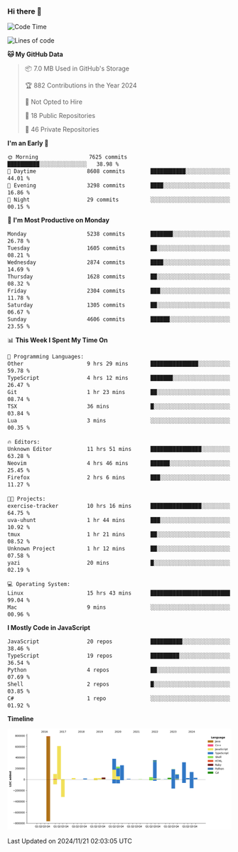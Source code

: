 ### Hi there 👋

<!--
**Clumsy-Coder/Clumsy-Coder** is a ✨ _special_ ✨ repository because its `README.md` (this file) appears on your GitHub profile.

Here are some ideas to get you started:

- 🔭 I’m currently working on ...
- 🌱 I’m currently learning ...
- 👯 I’m looking to collaborate on ...
- 🤔 I’m looking for help with ...
- 💬 Ask me about ...
- 📫 How to reach me: ...
- 😄 Pronouns: ...
- ⚡ Fun fact: ...
-->

<!-- anmol098/waka-readme-stats -->
<!--START_SECTION:waka-->
![Code Time](http://img.shields.io/badge/Code%20Time-979%20hrs%2049%20mins-blue)

![Lines of code](https://img.shields.io/badge/From%20Hello%20World%20I%27ve%20Written-3.7%20million%20lines%20of%20code-blue)

**🐱 My GitHub Data** 

> 📦 7.0 MB Used in GitHub's Storage 
 > 
> 🏆 882 Contributions in the Year 2024
 > 
> 🚫 Not Opted to Hire
 > 
> 📜 18 Public Repositories 
 > 
> 🔑 46 Private Repositories 
 > 
**I'm an Early 🐤** 

```text
🌞 Morning                7625 commits        ██████████░░░░░░░░░░░░░░░   38.98 % 
🌆 Daytime                8608 commits        ███████████░░░░░░░░░░░░░░   44.01 % 
🌃 Evening                3298 commits        ████░░░░░░░░░░░░░░░░░░░░░   16.86 % 
🌙 Night                  29 commits          ░░░░░░░░░░░░░░░░░░░░░░░░░   00.15 % 
```
📅 **I'm Most Productive on Monday** 

```text
Monday                   5238 commits        ███████░░░░░░░░░░░░░░░░░░   26.78 % 
Tuesday                  1605 commits        ██░░░░░░░░░░░░░░░░░░░░░░░   08.21 % 
Wednesday                2874 commits        ████░░░░░░░░░░░░░░░░░░░░░   14.69 % 
Thursday                 1628 commits        ██░░░░░░░░░░░░░░░░░░░░░░░   08.32 % 
Friday                   2304 commits        ███░░░░░░░░░░░░░░░░░░░░░░   11.78 % 
Saturday                 1305 commits        ██░░░░░░░░░░░░░░░░░░░░░░░   06.67 % 
Sunday                   4606 commits        ██████░░░░░░░░░░░░░░░░░░░   23.55 % 
```


📊 **This Week I Spent My Time On** 

```text
💬 Programming Languages: 
Other                    9 hrs 29 mins       ███████████████░░░░░░░░░░   59.78 % 
TypeScript               4 hrs 12 mins       ███████░░░░░░░░░░░░░░░░░░   26.47 % 
Git                      1 hr 23 mins        ██░░░░░░░░░░░░░░░░░░░░░░░   08.74 % 
TSX                      36 mins             █░░░░░░░░░░░░░░░░░░░░░░░░   03.84 % 
Lua                      3 mins              ░░░░░░░░░░░░░░░░░░░░░░░░░   00.35 % 

🔥 Editors: 
Unknown Editor           11 hrs 51 mins      ████████████████░░░░░░░░░   63.28 % 
Neovim                   4 hrs 46 mins       ██████░░░░░░░░░░░░░░░░░░░   25.45 % 
Firefox                  2 hrs 6 mins        ███░░░░░░░░░░░░░░░░░░░░░░   11.27 % 

🐱‍💻 Projects: 
exercise-tracker         10 hrs 16 mins      ████████████████░░░░░░░░░   64.75 % 
uva-uhunt                1 hr 44 mins        ███░░░░░░░░░░░░░░░░░░░░░░   10.92 % 
tmux                     1 hr 21 mins        ██░░░░░░░░░░░░░░░░░░░░░░░   08.52 % 
Unknown Project          1 hr 12 mins        ██░░░░░░░░░░░░░░░░░░░░░░░   07.58 % 
yazi                     20 mins             █░░░░░░░░░░░░░░░░░░░░░░░░   02.19 % 

💻 Operating System: 
Linux                    15 hrs 43 mins      █████████████████████████   99.04 % 
Mac                      9 mins              ░░░░░░░░░░░░░░░░░░░░░░░░░   00.96 % 
```

**I Mostly Code in JavaScript** 

```text
JavaScript               20 repos            ██████████░░░░░░░░░░░░░░░   38.46 % 
TypeScript               19 repos            █████████░░░░░░░░░░░░░░░░   36.54 % 
Python                   4 repos             ██░░░░░░░░░░░░░░░░░░░░░░░   07.69 % 
Shell                    2 repos             █░░░░░░░░░░░░░░░░░░░░░░░░   03.85 % 
C#                       1 repo              ░░░░░░░░░░░░░░░░░░░░░░░░░   01.92 % 
```



**Timeline**

![Lines of Code chart](https://raw.githubusercontent.com/Clumsy-Coder/Clumsy-Coder/main/assets/bar_graph.png)


 Last Updated on 2024/11/21 02:03:05 UTC
<!--END_SECTION:waka-->
